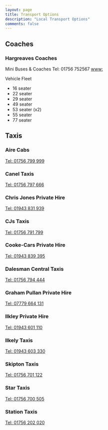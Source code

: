 ```yaml
---
layout: page
title: Transport Options
description: "Local Transport Options"
comments: false
---
```

## Coaches
### Hargreaves Coaches
Mini Buses & Coaches
Tel: 01756 752567
[www:](gargreaves.co.uk)

Vehicle Fleet
* 16 seater
* 22 seater
* 29 seater
* 49 seater
* 53 seater (x2)
* 55 seater
* 77 seater

## Taxis
### Aire Cabs
[Tel: 01756 799 999](tel:+441756799999)

### Canel Taxis
[Tel: 01756 797 666](tel:+1756797666)

### Chris Jones Private Hire
[Tel: 01943 831 939](tel:+441943831939)

### CJs Taxis
[Tel: 01756 791 799](tel:+441756791799)

### Cooke-Cars Private Hire
[Tel: 01943 839 395](tel:+441943839395)

### Dalesman Central Taxis
[Tel: 01756 794 444](tel:+441756794444)

### Graham Pullan Private Hire
[Tel: 07779 664 131](tel:+447779664131)

### Ilkley Private Hire
[Tel: 01943 601 110](tel:+441943601110)

### Ilkely Taxis
[Tel: 01943 603 330](tel:+441943603330)

### Skipton Taxis
[Tel: 01756 701 122](tel:+441756701122)

### Star Taxis
[Tel: 01756 700 505](tel:+441756700505)

### Station Taxis
[Tel: 01756 202 020](tel:+441756202020)